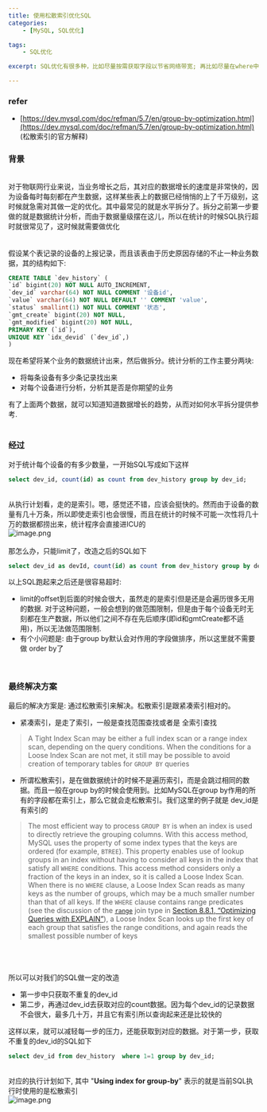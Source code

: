 ```yaml
---
title: 使用松散索引优化SQL
categories: 
    - [MySQL, SQL优化]

tags: 
    - SQL优化

excerpt: SQL优化有很多种，比如尽量按需获取字段以节省网络带宽; 再比如尽量在where中排列的字段顺序命中索引，最好可以走覆盖索引。本文将介绍下在SQL过程中松散索引的使用

---
```


<a name="rEULd"></a>
### refer
- [https://dev.mysql.com/doc/refman/5.7/en/group-by-optimization.html](https://dev.mysql.com/doc/refman/5.7/en/group-by-optimization.html) (松散索引的官方解释)



<a name="yjrHT"></a>
### 背景

<br />对于物联网行业来说，当业务增长之后，其对应的数据增长的速度是非常快的，因为设备每时每刻都在产生数据，这样某些表上的数据已经悄悄的上了千万级别，这时候就急需对其做一定的优化。其中最常见的就是水平拆分了。拆分之前第一步要做的就是数据统计分析，而由于数据量级摆在这儿，所以在统计的时候SQL执行超时就很常见了，这时候就需要做优化<br />
<br />
<br />假设某个表记录的设备的上报记录，而且该表由于历史原因存储的不止一种业务数据，其的结构如下:
```sql
CREATE TABLE `dev_history` (
`id` bigint(20) NOT NULL AUTO_INCREMENT,
`dev_id` varchar(64) NOT NULL COMMENT '设备id',
`value` varchar(64) NOT NULL DEFAULT '' COMMENT 'value',
`status` smallint(1) NOT NULL COMMENT '状态',
`gmt_create` bigint(20) NOT NULL,
`gmt_modified` bigint(20) NOT NULL,
PRIMARY KEY (`id`),
UNIQUE KEY `idx_devid` (`dev_id`,)
) 
```
现在希望将某个业务的数据统计出来，然后做拆分。统计分析的工作主要分两块:

- 将每条设备有多少条记录找出来
- 对每个设备进行分析，分析其是否是你期望的业务

有了上面两个数据，就可以知道知道数据增长的趋势，从而对如何水平拆分提供参考.<br />
<br />

<a name="FSoQK"></a>
### 经过
对于统计每个设备的有多少数量，一开始SQL写成如下这样
```sql
select dev_id, count(id) as count from dev_history group by dev_id;
```

<br />从执行计划看，走的是索引。嗯，感觉还不错，应该会挺快的。然而由于设备的数量有几十万条，所以即使走索引也会很慢，而且在统计的时候不可能一次性将几十万的数据都捞出来，统计程序会直接进ICU的<br />![image.png](1.png)<br />
<br />那怎么办，只能limit了，改造之后的SQL如下
```sql
select dev_id as devId, count(id) as count from dev_history group by dev_id order by dev_id limit 0, 5000
```
以上SQL跑起来之后还是很容易超时:

- limit的offset到后面的时候会很大，虽然走的是索引但是还是会遍历很多无用的数据. 对于这种问题，一般会想到的做范围限制，但是由于每个设备无时无刻都在生产数据，所以他们之间不存在先后顺序(即id和gmtCreate都不适用)，所以无法做范围限制. 
- 有个小问题是: 由于group by默认会对作用的字段做排序，所以这里就不需要做 order by了


<br />

<a name="IgePG"></a>
### 最终解决方案
最后的解决方案是: 通过松散索引来解决。松散索引是跟紧凑索引相对的。

- 紧凑索引，是走了索引，一般是查找范围查找或者是 全索引查找
> A Tight Index Scan may be either a full index scan or a range index scan, depending on the query conditions. When the conditions for a Loose Index Scan are not met, it still may be possible to avoid creation of temporary tables for `GROUP BY` queries



- 所谓松散索引，是在做数据统计的时候不是遍历索引，而是会跳过相同的数据。而且一般在group by的时候会使用到。比如MySQL在group by作用的所有的字段都在索引上，那么它就会走松散索引。我们这里的例子就是 dev_id是有索引的
> The most efficient way to process `GROUP BY` is when an index is used to directly retrieve the grouping columns. With this access method, MySQL uses the property of some index types that the keys are ordered (for example, `BTREE`). This property enables use of lookup groups in an index without having to consider all keys in the index that satisfy all `WHERE` conditions. This access method considers only a fraction of the keys in an index, so it is called a Loose Index Scan. When there is no `WHERE` clause, a Loose Index Scan reads as many keys as the number of groups, which may be a much smaller number than that of all keys. If the `WHERE` clause contains range predicates (see the discussion of the [`range`](https://dev.mysql.com/doc/refman/5.7/en/explain-output.html#jointype_range) join type in [Section 8.8.1, “Optimizing Queries with EXPLAIN”](https://dev.mysql.com/doc/refman/5.7/en/using-explain.html)), a Loose Index Scan looks up the first key of each group that satisfies the range conditions, and again reads the smallest possible number of keys


<br />
<br />
<br />所以可以对我们的SQL做一定的改造

- 第一步中只获取不重复的dev_id
- 第二步，再通过dev_id去获取对应的count数据。因为每个dev_id的记录数据不会很大，最多几十万，并且它有索引所以查询起来还是比较快的

这样以来，就可以减轻每一步的压力，还能获取到对应的数据。对于第一步，获取不重复的dev_id的SQL如下
```sql
select dev_id from dev_history  where 1=1 group by dev_id;
```

<br />对应的执行计划如下, 其中 "**Using index for group-by**" 表示的就是当前SQL执行时使用的是松散索引<br />![image.png](2.png)<br />
<br />
<br />


